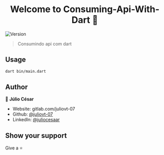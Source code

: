 <h1 align="center">Welcome to Consuming-Api-With-Dart 👋</h1>
<p>
  <img alt="Version" src="https://img.shields.io/badge/version-1.0.0-blue.svg?cacheSeconds=2592000" />
</p>

> Consumindo api com dart

## Usage

```sh
dart bin/main.dart
```

## Author

👤 **Júlio César**

* Website: gitlab.com/juliovt-07
* Github: [@juliovt-07](https://github.com/juliovt-07)
* LinkedIn: [@juliocesaar](https://linkedin.com/in/juliocesaar)

## Show your support

Give a ⭐️